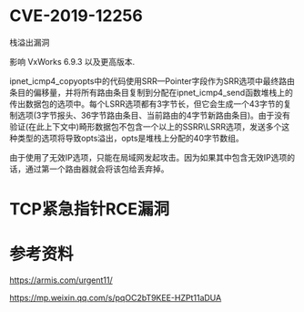 # CVE-2019-12256

栈溢出漏洞

影响 VxWorks 6.9.3 以及更高版本.

ipnet_icmp4_copyopts中的代码使用SRR—Pointer字段作为SRR选项中最终路由条目的偏移量，并将所有路由条目复制到分配在ipnet_icmp4_send函数堆栈上的传出数据包的选项中。每个LSRR选项都有3字节长，但它会生成一个43字节的复制选项(3字节报头、36字节路由条目、当前路由的4字节新路由条目)。由于没有验证(在此上下文中)畸形数据包不包含一个以上的SSRR\LSRR选项，发送多个这种类型的选项将导致opts溢出，opts是堆栈上分配的40字节数组。

由于使用了无效IP选项，只能在局域网发起攻击。因为如果其中包含无效IP选项的话，通过第一个路由器就会将该包给丢弃掉。

# TCP紧急指针RCE漏洞

# 参考资料

https://armis.com/urgent11/

https://mp.weixin.qq.com/s/pqOC2bT9KEE-HZPt11aDUA